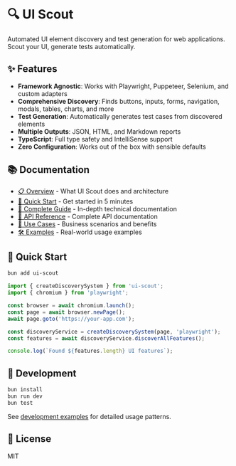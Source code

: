 # 🔍 UI Scout

Automated UI element discovery and test generation for web applications. Scout your UI, generate tests automatically.

## ✨ Features

- **Framework Agnostic**: Works with Playwright, Puppeteer, Selenium, and custom adapters
- **Comprehensive Discovery**: Finds buttons, inputs, forms, navigation, modals, tables, charts, and more  
- **Test Generation**: Automatically generates test cases from discovered elements
- **Multiple Outputs**: JSON, HTML, and Markdown reports
- **TypeScript**: Full type safety and IntelliSense support
- **Zero Configuration**: Works out of the box with sensible defaults

## 📚 Documentation

- [📋 Overview](./docs/overview/) - What UI Scout does and architecture
- [🚀 Quick Start](./docs/overview/QUICK-START.md) - Get started in 5 minutes
- [📖 Complete Guide](./docs/technical/COMPLETE-GUIDE.md) - In-depth technical documentation
- [🔌 API Reference](./docs/api/CORE.md) - Complete API documentation
- [💼 Use Cases](./docs/business/USE-CASES.md) - Business scenarios and benefits
- [🛠️ Examples](./docs/development/EXAMPLES.md) - Real-world usage examples

## 🚀 Quick Start

```bash
bun add ui-scout
```

```typescript
import { createDiscoverySystem } from 'ui-scout';
import { chromium } from 'playwright';

const browser = await chromium.launch();
const page = await browser.newPage();
await page.goto('https://your-app.com');

const discoveryService = createDiscoverySystem(page, 'playwright');
const features = await discoveryService.discoverAllFeatures();

console.log(`Found ${features.length} UI features`);
```

## 🔧 Development

```bash
bun install
bun run dev
bun test
```

See [development examples](./docs/development/EXAMPLES.md) for detailed usage patterns.

## 📖 License

MIT